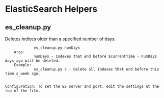ElasticSearch Helpers
=====================

es_cleanup.py
-------------

Deletes indices older than a specified number of days.

```    Usage:   
             es_cleanup.py numDays
    Args:    
             numDays - Indexes that end before $currentTime - numDays days ago will be deleted.
    Example: 
             es_cleanup.py 7 - Delete all indexes that end before this time a week ago.
    ```

Configuration: To set the ES server and port, edit the settings at the top of the file.
